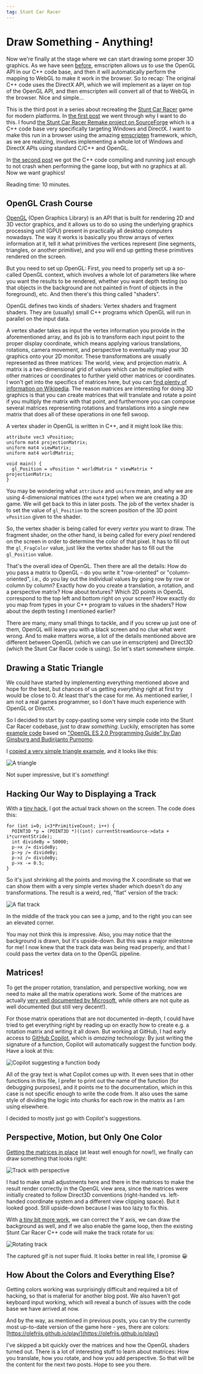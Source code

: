 ```yaml
---
tag: Stunt Car Racer
---
```

# Draw Something - Anything!
Now we're finally at the stage where we can start drawing some proper 3D graphics. As we have
seen [before](/2022/01/16/stunt-car-racer-introduction.html#then-what), emscripten allows us
to use the OpenGL API in our C++ code base, and then it will automatically perform the mapping
to WebGL to make it work in the browser. So to recap: The original C++ code uses the DirectX
API, which we will implement as a layer on top of the OpenGL API, and then emscripten will
convert all of that to WebGL in the browser. Nice and simple...

This is the third post in a series about recreating the
[Stunt Car Racer](https://en.wikipedia.org/wiki/Stunt_Car_Racer) game for modern
platforms. In [the first post](/2022/01/16/stunt-car-racer-introduction.html) we
went through why I want to do this. I found
[the Stunt Car Racer Remake project on SourceForge](https://sourceforge.net/projects/stuntcarremake/)
which is a C++ code base very specifically targeting Windows and DirectX. I want to
make this run in a browser using the amazing [emscripten](https://emscripten.org)
framework, which, as we are realizing, involves implementing a whole lot of Windows
and DirectX APIs using standard C/C++ and OpenGL.

In [the second post](2022/02/12/stunt-car-racer-starting-from-zero.html) we got the C++ code
compiling and running just enough to not crash when performing the game loop, but with no
graphics at all. Now we want graphics!

Reading time: 10 minutes.

## OpenGL Crash Course
[OpenGL](https://www.opengl.org/) (Open Graphics Library) is an API that is built for rendering
2D and 3D vector graphics, and it allows us to do so using the underlying graphics processing
unit (GPU) present in practically all desktop computers nowadays. The way it works is basically
you throw arrays of vertex information at it, tell it what primitives the vertices represent (line
segments, triangles, or another primitive), and you will end up getting these primitives rendered
on the screen.

But you need to set up OpenGL: First, you need to properly set up a so-called OpenGL context,
which involves a whole lot of parameters like where you want the results to be rendered, whether
you want depth testing (so that objects in the background are not painted in front of objects in
the foreground), etc. And then there's this thing called "shaders".

OpenGL defines two kinds of shaders: Vertex shaders and fragment shaders. They are (usually)
small C++ programs which OpenGL will run in parallel on the input data.

A vertex shader takes as input the vertex information you provide in the aforementioned array,
and its job is to transform each input point to the proper display coordinate, which means applying
various translations, rotations, camera movement, and perspective to eventually map your 3D graphics
onto your 2D monitor. These transformations are usually represented as three matrices: The world,
view, and projection matrix. A matrix is a two-dimensional grid of values which can be multiplied
with other matrices or coordinates to further yield other matrices or coordinates. I won't get into
the specifics of matrices here, but you can
[find plenty of information on Wikipedia](https://en.wikipedia.org/wiki/Matrix_(mathematics)).
The reason matrices are interesting for doing 3D graphics is that you can create matrices that
will translate and rotate a point if you multiply the matrix with that point, and furthermore
you can compose several matrices representing rotations and translations into a single new matrix
that does all of these operations in one fell swoop.

A vertex shader in OpenGL is written in C++, and it might look like this:

```
attribute vec3 vPosition;
uniform mat4 projectionMatrix;
uniform mat4 viewMatrix;
uniform mat4 worldMatrix;

void main() {
  gl_Position = vPosition * worldMatrix * viewMatrix * projectionMatrix;
}
```

You may be wondering what `attribute` and `uniform` mean, and why we are using 4-dimensional
matrices (the `mat4` type) when we are creating a 3D game. We will get back to this in later
posts. The job of the vertex shader is to set the value of `gl_Position` to the screen position
of the 3D point `vPosition` given to the shader.

So, the vertex shader is being called for every _vertex_ you want to draw. The fragment shader,
on the other hand, is being called for every _pixel_ rendered on the screen in order to determine
the color of that pixel. It has to fill out the `gl_FragColor` value, just like the vertex shader
has to fill out the `gl_Position` value.

That's the overall idea of OpenGL. Then there are all the details: How do you pass a matrix to
OpenGL - do you write it "row-oriented" or "column-oriented", i.e., do you lay out the individual
values by going row by row or column by column? Exactly how do you create a translation, a
rotation, and a perspective matrix? How about textures? Which 2D points in OpenGL correspond to
the top left and bottom right on your screen? How exactly do you map from types in your C++
program to values in the shaders? How about the depth testing I mentioned earlier?

There are many, many small things to tackle, and if you screw up just one of them, OpenGL will
leave you with a black screen and no clue what went wrong. And to make matters worse, a lot of
the details mentioned above are different between OpenGL (which we can use in emscripten) and
Direct3D (which the Stunt Car Racer code is using). So let's start somewhere simple.

## Drawing a Static Triangle
We could have started by implementing everything mentioned above and hope for the best, but
chances of us getting _everything_ right at first try would be close to 0. At least that's the
case for me. As mentioned earlier, I am not a real games programmer, so I don't have much
experience with OpenGL or DirectX.

So I decided to start by copy-pasting some very simple code into the Stunt Car Racer codebase,
just to draw _something_. Luckily, emscripten has some [example code](https://github.com/emscripten-core/emscripten/tree/main/tests/third_party/glbook)
based on ["OpenGL ES 2.0 Programming Guide" by Dan Ginsburg and Budirijanto Purnomo](http://www.opengles-book.com/es2/index.html).

I [copied a very simple triangle example](https://github.com/olefriis/stuntcarracer/commit/eefe38ea3b1c47459b9db613224e6c4b6e43f2d1),
and it looks like this:

![A triangle](/assets/images/stunt-car-racer-draw-something/triangle.png)

Not super impressive, but it's _something_!

## Hacking Our Way to Displaying a Track
With a [tiny hack](https://github.com/olefriis/stuntcarracer/commit/3e2a7e13b82a4f48f027a5143e7defd885d962e4),
I got the actual track shown on the screen. The code does this:

```
for (int i=0; i<3*PrimitiveCount; i++) {
  POINT3D *p = (POINT3D *)((int) currentStreamSource->data + i*currentStride);
  int divideBy = 50000;
  p->x /= divideBy;
  p->y /= divideBy;
  p->z /= divideBy;
  p->x -= 0.5;
}
```

So it's just shrinking all the points and moving the X coordinate so that we can show them with a very simple
vertex shader which doesn't do any transformations. The result is a weird, red, "flat" version of the track:

![A flat track](/assets/images/stunt-car-racer-draw-something/flat-track.png)

In the middle of the track you can see a jump, and to the right you can see an elevated corner.

You may not think this is impressive. Also, you may notice that the background is drawn, but it's upside-down.
But this was a major milestone for me! I now knew that the track data was being read properly, and that I could
pass the vertex data on to the OpenGL pipeline.

## Matrices!
To get the proper rotation, translation, and perspective working, now we need to make all the matrix operations
work. Some of the matrices are actually
[very well documented by Microsoft](https://docs.microsoft.com/en-us/windows/win32/direct3d9/d3dxmatrixperspectivefovlh),
while others are not quite as well documented (but still very decent!).

For those matrix operations that are not documented in-depth, I could have tried to get everything right by
reading up on exactly how to create e.g. a rotation matrix and writing it all down. But working at GitHub, I
had early access to [GitHub Copilot](https://copilot.github.com), which is *amazing* technology: By just
writing the signature of a function, Copilot will automatically suggest the function body. Have a look at
this:

![Copilot suggesting a function body](/assets/images/stunt-car-racer-draw-something/copilot.png)

All of the gray text is what Copilot comes up with. It even sees that in other functions in this file, I prefer
to print out the name of the function (for debugging purposes), and it points me to the documentation, which
in this case is not specific enough to write the code from. It also uses the same style of dividing the logic
into chunks for each row in the matrix as I am using elsewhere.

I decided to mostly just go with Copilot's suggestions.

## Perspective, Motion, but Only One Color
[Getting the matrices in place](https://github.com/olefriis/stuntcarracer/commit/28b7096ccc6a17951c2d784c197da2284ac1abae)
(at least well enough for now!), we finally can draw something that looks right:

![Track with perspective](/assets/images/stunt-car-racer-draw-something/track-with-perspective.png)

I had to make small adjustments here and there in the matrices to make the result render correctly in the
OpenGL view area, since the matrices were initially created to follow Direct3D conventions (right-handed
vs. left-handed coordinate system and a different view clipping space). But it looked good. Still upside-down
because I was too lazy to fix this.

With [a tiny bit more work](https://github.com/olefriis/stuntcarracer/commit/90614228966eaa8e43d7311ae88faa7dbc831105),
we can correct the Y axis, we can draw the background as well, and if we also enable the game loop, then the
existing Stunt Car Racer C++ code will make the track rotate for us:

![Rotating track](/assets/images/stunt-car-racer-draw-something/rotating-track.gif)

The captured gif is not super fluid. It looks better in real life, I promise 😀

## How About the Colors and Everything Else?
Getting colors working was surprisingly difficult and required a bit of hacking, so that is material for another
blog post. We also haven't got keyboard input working, which will reveal a bunch of issues with the code base we
have arrived at now.

And by the way, as mentioned in previous posts, you can try the currently most up-to-date version of the game
here - yes, there are colors:
[https://olefriis.github.io/play/](https://olefriis.github.io/play/)

I've skipped a bit quickly over the matrices and how the OpenGL shaders turned out. There is a lot of interesting
stuff to learn about matrices: How you translate, how you rotate, and how you add perspective. So that will be
the content for the next two posts. Hope to see you there.
